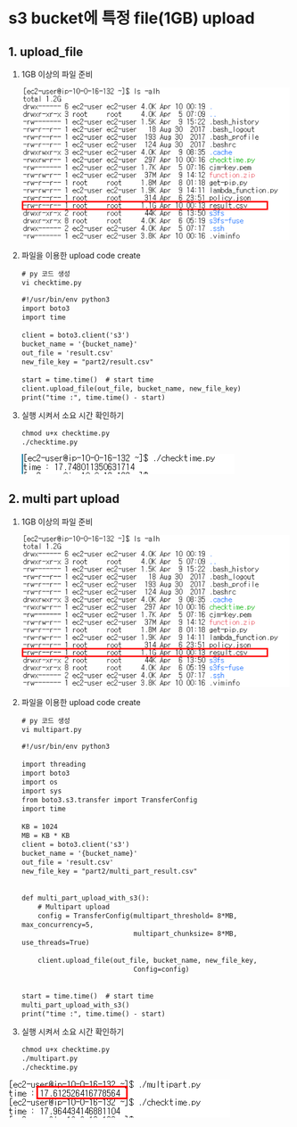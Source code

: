 # s3 bucket에 특정 file(1GB) upload

## 1. upload_file

1. 1GB 이상의 파일 준비
   
   ![1gb_file](images/1gb_file.png)
   
2. 파일을 이용한 upload code create

   ```shell
   # py 코드 생성
   vi checktime.py 
   ```

   ```shell
   #!/usr/bin/env python3
   import boto3
   import time
   
   client = boto3.client('s3')
   bucket_name = '{bucket_name}'
   out_file = 'result.csv'
   new_file_key = "part2/result.csv"
   
   start = time.time()  # start time
   client.upload_file(out_file, bucket_name, new_file_key)
   print("time :", time.time() - start)  
   ```

3. 실행 시켜서 소요 시간 확인하기

   ```shell
   chmod u+x checktime.py
   ./checktime.py
   ```

   ![file_upload_result](images/file_upload_result.png)



## 2. multi part upload

1. 1GB 이상의 파일 준비
   
   ![1gb_file](images/1gb_file.png)
   
2. 파일을 이용한 upload code create

   ```shell
   # py 코드 생성
   vi multipart.py 
   ```

   ```shell
   #!/usr/bin/env python3
   
   import threading
   import boto3
   import os
   import sys
   from boto3.s3.transfer import TransferConfig
   import time
   
   KB = 1024
   MB = KB * KB
   client = boto3.client('s3')
   bucket_name = '{bucket_name}'
   out_file = 'result.csv'
   new_file_key = "part2/multi_part_result.csv"
   
   
   def multi_part_upload_with_s3():
       # Multipart upload
       config = TransferConfig(multipart_threshold= 8*MB, max_concurrency=5,
                               multipart_chunksize= 8*MB, use_threads=True)
   
       client.upload_file(out_file, bucket_name, new_file_key,
                               Config=config)
   
   
   start = time.time()  # start time
   multi_part_upload_with_s3()
   print("time :", time.time() - start)
   ```

3. 실행 시켜서 소요 시간 확인하기

   ```shell
   chmod u+x checktime.py
   ./multipart.py
   ./checktime.py
   ```


![multi_part_upload_result](images/multi_part_upload_result.png)
